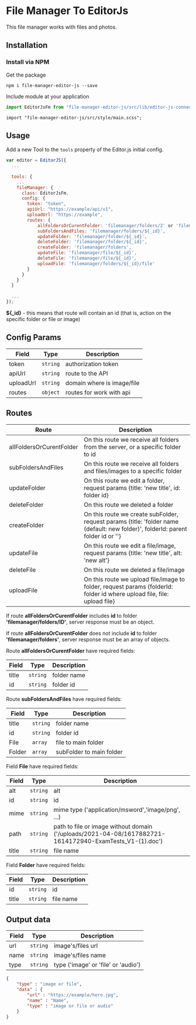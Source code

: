 # File Manager To EditorJs

This file manager works with files and photos.

## Installation

### Install via NPM

Get the package

```shell
npm i file-manager-editor-js --save
```

Include module at your application

```javascript
import EditorJsFm from "file-manager-editor-js/src/lib/editor-js-connect";
```

```style
import "file-manager-editor-js/src/style/main.scss";
```

## Usage

Add a new Tool to the `tools` property of the Editor.js initial config.

```javascript
var editor = EditorJS({
  ...
  
  tools: {
    ...
    fileManager: {
      class: EditorJsFm,
      config: {
        token: "token",
        apiUrl: "https://example/api/v1",
        uploadUrl: "https://example",
        routes: {
            allFoldersOrCurentFolder: 'filemanager/folders/2' or 'filemanager/folders',
            subFoldersAndFiles: 'filemanager/folders/${_id}',
            updateFolder: 'filemanager/folder/${_id}',
            deleteFolder: 'filemanager/folder/${_id}',
            createFolder: 'filemanager/folders',
            updateFile: 'filemanager/file/${_id}',
            deleteFile: 'filemanager/file/${_id}',
            uploadFile: 'filemanager/folders/${_id}/file'
        }
      }
    }
  }
  
  ...
});
```
<strong>${_id}</strong> - this means that route will contain an id (that is, action on the specific folder or file or image)

## Config Params

| Field          | Type      | Description                     |
| -------------- | --------- | ------------------------------- |
| token          | `string`  | authorization token             |
| apiUrl         | `string`  | route to the API                |
| uploadUrl      | `string`  | domain where is image/file      |
| routes         | `object`  | routes for work with api        |

## Routes

| Route                     | Description                     |
| --------------------------| ------------------------------- |
| allFoldersOrCurentFolder  | On this route we receive all folders from the server, or a specific folder to id             |
| subFoldersAndFiles        | On this route we receive all folders and files/images to a specific folder               |
| updateFolder              | On this route we edit a folder, request params {title: 'new title', id: folder id}      |
| deleteFolder              | On this route we deleted a folder        |
| createFolder              | On this route we create subFolder, request params {title: 'folder name (default: new folder)', folderId: parent folder id or ''}        |
| updateFile                | On this route we edit a file/image, request params {title: 'new title', alt: 'new alt'}        |
| deleteFile                | On this route we deleted a file/image       |
| uploadFile                | On this route we upload file/image to folder, request params {folderId: folder id where upload file, file: upload file}        |

If route <strong>allFoldersOrCurentFolder</strong> includes <strong>id</strong> to folder <strong>'filemanager/folders/ID'</strong>, server response 
must be an object.

If route <strong>allFoldersOrCurentFolder</strong> does not include <strong>id</strong> to folder <strong>'filemanager/folders'</strong>, server response 
must be an array of objects.

Route <strong>allFoldersOrCurentFolder</strong> have required fields:

| Field          | Type      | Description                     |
| -------------- | --------- | ------------------------------- |
| title          | `string`  | folder name            |
| id         | `string`  | folder id               |

Route <strong>subFoldersAndFiles</strong> have required fields:

| Field          | Type      | Description                     |
| -------------- | --------- | ------------------------------- |
| title          | `string`  | folder name            |
| id         | `string`  | folder id               |
| File         | `array`  | file to main folder               |
| Folder         | `array`  | subFolder to main folder              |

Field <strong>File</strong> have required fields:

| Field          | Type      | Description                     |
| -------------- | --------- | ------------------------------- |
| alt          | `string`  | alt            |
| id         | `string`  | id               |
| mime         | `string`  | mime type ('application/msword','image/png', ...)            |
| path         | `string`  | path to file or image without domain ('/uploads/2021-04-08/1617882721-1614172940-ExamTests_V1-(1).doc')               |
| title         | `string`  | file name               |

Field <strong>Folder</strong> have required fields:

| Field          | Type      | Description                     |
| -------------- | --------- | ------------------------------- |
| id         | `string`  | id               |
| title         | `string`  | file name               |

## Output data

| Field          | Type      | Description                     |
| -------------- | --------- | ------------------------------- |
| url            | `string`  | image's/files url                     |
| name        | `string`  | image's/files name                 |
| type     | `string` | type ('image' or 'file' or 'audio')            |


```json
{
    "type" : "image or file",
    "data" : {
        "url" : "https://example/hero.jpg",
        "name" : "Name",
        "type" : "image or file or audio"
    }
}
```
